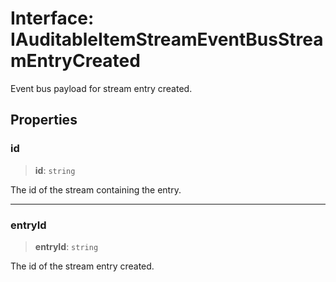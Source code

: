 # Interface: IAuditableItemStreamEventBusStreamEntryCreated

Event bus payload for stream entry created.

## Properties

### id

> **id**: `string`

The id of the stream containing the entry.

***

### entryId

> **entryId**: `string`

The id of the stream entry created.
